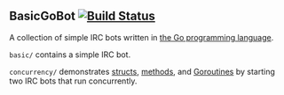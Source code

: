 ## BasicGoBot  [![Build Status](https://travis-ci.org/jasonharrison/BasicGoBot.svg?branch=master)](https://travis-ci.org/jasonharrison/BasicGoBot)

A collection of simple IRC bots written in [the Go programming language](https://golang.org/).

`basic/` contains a simple IRC bot.

`concurrency/` demonstrates [structs](https://www.golang-book.com/books/intro/9#section1), [methods](https://www.golang-book.com/books/intro/9#section2), and [Goroutines](https://www.golang-book.com/books/intro/10#section1) by starting two IRC bots that run concurrently.